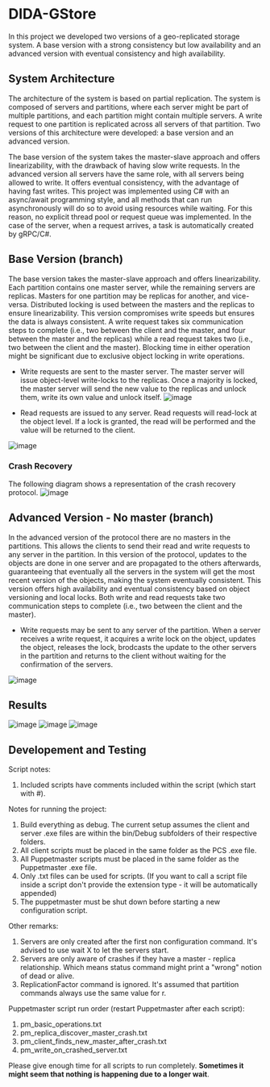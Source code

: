 # DIDA-GStore
In this project we developed two versions of a geo-replicated storage system. A base version with a strong consistency but low availability and an advanced version with eventual consistency and high availability.

## System Architecture
The architecture of the system is based on partial replication. The system is composed of servers and partitions, where each server might be part of multiple partitions, and each partition might contain multiple servers. A write request to one partition is replicated across all servers of that partition. Two versions of this architecture were developed: a base version and an advanced version.

The base version of the system takes the master-slave approach and offers linearizability, with the drawback of having slow write requests. In the advanced version all servers have the same role, with all servers being allowed to write. It offers eventual consistency, with the advantage of having fast writes. This project was implemented using C# with an async/await programming style, and all methods that can run asynchronously will do so to avoid using resources while waiting. For this reason, no explicit thread pool or request queue was implemented. In the case of the server, when a request arrives, a task is automatically created by gRPC/C#.

## Base Version (branch)
The base version takes the master-slave approach and offers linearizability. Each partition contains one master server, while the remaining servers are replicas. Masters for one partition may be replicas for another, and vice-versa. Distributed locking is used between the masters and the replicas to ensure linearizability. This version compromises write speeds but ensures the data is always consistent. A write request takes six communication steps to complete (i.e., two between the client and the master, and four between the master and the replicas) while a read request takes two (i.e., two between the client and the master). Blocking time in either operation might be significant due to exclusive object locking in write operations.

- Write requests are sent to the master server. The master server will issue object-level write-locks to the replicas. Once a majority is locked, the master server will send the new value to the replicas and unlock them, write its own value and unlock itself.
![image](https://user-images.githubusercontent.com/22732776/114277393-e830a600-9a22-11eb-9435-a472a02a3e41.png)

- Read requests are issued to any server. Read requests will read-lock at the object level. If a lock is granted, the read will be performed and the value will be returned to the client.

![image](https://user-images.githubusercontent.com/22732776/114277389-dc44e400-9a22-11eb-9d3e-e4daf491a501.png)

### Crash Recovery
The following diagram shows a representation of the crash recovery protocol.
![image](https://user-images.githubusercontent.com/22732776/114277641-e61b1700-9a23-11eb-80c2-a403ed1bab18.png)

## Advanced Version - No master (branch)
In the advanced version of the protocol there are no masters in the partitions. This allows the clients to send their read and write requests to any server in the partition. In this version of the protocol, updates to the objects are done in one server and are propagated to the others afterwards, guaranteeing that eventually all the servers in the system will get the most recent version of the objects, making the system eventually consistent. This version offers high availability and eventual consistency based on object versioning and local locks. Both write and read requests take two communication steps to complete (i.e., two between the client and the master).

- Write requests may be sent to any server of the partition. When a server receives a write request, it acquires a write lock on the object, updates the object, releases the lock, brodcasts the update to the other servers in the partition and returns to the client without waiting for the confirmation of the servers.

![image](https://user-images.githubusercontent.com/22732776/114277708-427e3680-9a24-11eb-8692-0a2ec8f8a2f3.png)

## Results

![image](https://user-images.githubusercontent.com/22732776/114277738-6b063080-9a24-11eb-815f-e3e7b0b4fa07.png)
![image](https://user-images.githubusercontent.com/22732776/114277743-7194a800-9a24-11eb-9f3c-abf0d8e6a0bf.png)
![image](https://user-images.githubusercontent.com/22732776/114277756-79544c80-9a24-11eb-9961-235561bc8a49.png)


## Developement and Testing

Script notes:
1. Included scripts have comments included within the script (which start with #).

Notes for running the project:
1. Build everything as debug. The current setup assumes the client and server .exe files are within the bin/Debug subfolders of their respective folders.
2. All client scripts must be placed in the same folder as the PCS .exe file.
3. All Puppetmaster scripts must be placed in the same folder as the Puppetmaster .exe file.
4. Only .txt files can be used for scripts. (If you want to call a script file inside a script don't provide the extension type - it will be automatically appended)
5. The puppetmaster must be shut down before starting a new configuration script.

Other remarks:
1. Servers are only created after the first non configuration command. It's advised to use wait X to let the servers start.
2. Servers are only aware of crashes if they have a master - replica relationship. Which means status command might print a "wrong" notion of dead or alive.
3. ReplicationFactor command is ignored. It's assumed that partition commands always use the same value for r.

Puppetmaster script run order (restart Puppetmaster after each script):
1. pm_basic_operations.txt
2. pm_replica_discover_master_crash.txt
3. pm_client_finds_new_master_after_crash.txt
4. pm_write_on_crashed_server.txt

Please give enough time for all scripts to run completely. **Sometimes it might seem that nothing is happening due to a longer wait**.
